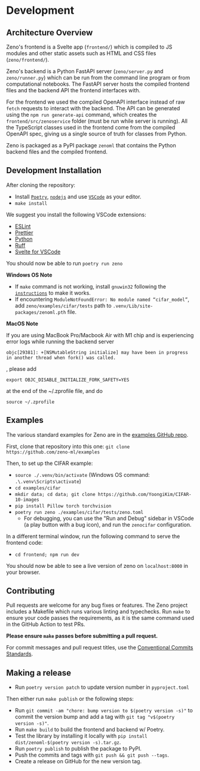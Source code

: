 # Development

## Architecture Overview

Zeno's frontend is a Svelte app (`frontend/`) which is compiled to JS modules and other static assets such as HTML and CSS files (`zeno/frontend/`).

Zeno's backend is a Python FastAPI server (`zeno/server.py` and `zeno/runner.py`) which can be run from the command line program or from computational notebooks.
The FastAPI server hosts the compiled frontend files and the backend API the frontend interfaces with.

For the frontend we used the compiled OpenAPI interface instead of raw `fetch` requests to interact with the backend.
The API can be generated using the `npm run generate-api` command, which creates the `frontend/src/zenoservice` folder (must be run while server is running).
All the TypeScript classes used in the frontend come from the compiled OpenAPI spec, giving us a single source of truth for classes from Python.

Zeno is packaged as a PyPI package `zenoml` that contains the Python backend files and the compiled frontend.

## Development Installation

After cloning the repository:

- Install [`Poetry`](https://python-poetry.org/docs/master/#installing-with-the-official-installer), [`nodejs`](https://nodejs.org/en/download/) and use [`VSCode`](https://code.visualstudio.com/) as your editor.
- `make install`

We suggest you install the following VSCode extensions:

- [ESLint](https://marketplace.visualstudio.com/items?itemName=dbaeumer.vscode-eslint)
- [Prettier](https://marketplace.visualstudio.com/items?itemName=esbenp.prettier-vscode)
- [Python](https://marketplace.visualstudio.com/items?itemName=ms-python.python)
- [Ruff](https://marketplace.visualstudio.com/items?itemName=charliermarsh.ruff)
- [Svelte for VSCode](https://marketplace.visualstudio.com/items?itemName=svelte.svelte-vscode)

You should now be able to run `poetry run zeno`

**Windows OS Note**

- If `make` command is not working, install `gnuwin32` following the [`instructions`](https://superuser.com/a/1634350) to make it works.
- If encountering `ModuleNotFoundError: No module named “cifar_model”`, add `zeno/examples/cifar/tests` path to `.venv/Lib/site-packages/zenoml.pth` file.

**MacOS Note**

If you are using MacBook Pro/Macbook Air with M1 chip and is experiencing error logs while running the backend server

```
objc[29381]: +[NSMutableString initialize] may have been in progress in another thread when fork() was called.
```

, please add

```
export OBJC_DISABLE_INITIALIZE_FORK_SAFETY=YES
```

at the end of the ~/.zprofile file, and do

```
source ~/.zprofile
```

## Examples

The various standard examples for Zeno are in the [examples GitHub repo](https://github.com/zeno-ml/examples).

First, clone that repository into this one: `git clone https://github.com/zeno-ml/examples`

Then, to set up the CIFAR example:

- `source ./.venv/bin/activate` (Windows OS command: `.\.venv\Scripts\activate`)
- `cd examples/cifar`
- `mkdir data; cd data; git clone https://github.com/YoongiKim/CIFAR-10-images`
- `pip install Pillow torch torchvision`
- `poetry run zeno ./examples/cifar/tests/zeno.toml`
  - For debugging, you can use the "Run and Debug" sidebar in VSCode (a play button with a bug icon), and run the `zenocifar` configuration.

In a different terminal window, run the following command to serve the frontend code:

- `cd frontend; npm run dev`

You should now be able to see a live version of zeno on `localhost:8000` in your browser.

## Contributing

Pull requests are welcome for any bug fixes or features.
The Zeno project includes a Makefile which runs various linting and typechecks.
Run `make` to ensure your code passes the requirements, as it is the same command used in the GitHub Action to test PRs.

**Please ensure `make` passes before submitting a pull request.**

For commit messages and pull request titles, use the [Conventional Commits Standards](https://www.conventionalcommits.org/en/v1.0.0/#summary).

## Making a release

- Run `poetry version patch` to update version number in `pyproject.toml`

Then either run `make publish` or the following steps:

- Run `git commit -am "chore: bump version to $(poetry version -s)"` to commit the version bump and add a tag with `git tag "v$(poetry version -s)"`.
- Run `make build` to build the frontend and backend w/ Poetry.
- Test the library by installing it locally with `pip install dist/zenoml-$(poetry version -s).tar.gz`.
- Run `poetry publish` to publish the package to PyPI.
- Push the commits and tags with `git push && git push --tags`.
- Create a release on GitHub for the new version tag.
